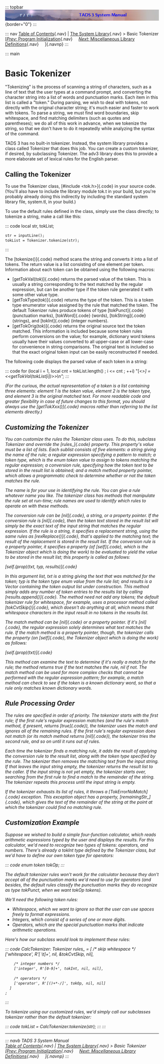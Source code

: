 ::: topbar
![](topbar.jpg){border="0"}
:::

::: nav
[Table of Contents](toc.htm){.nav} \| [The System
Library](lib.htm){.nav} \> Basic Tokenizer\
[[*Prev:* Program Initialization](init.htm){.nav}     [*Next:*
Miscellaneous Library Definitions](libmisc.htm){.nav}     ]{.navnp}
:::

::: main
# Basic Tokenizer

\"Tokenizing\" is the process of scanning a string of characters, such
as a line of text that the user types at a command prompt, and
converting the character string into a list of words and punctuation
marks. Each item in this list is called a \"token.\" During parsing, we
wish to deal with tokens, not directly with the original character
string; it\'s much easier and faster to work with tokens. To parse a
string, we must find word boundaries, skip whitespace, and find matching
delimiters (such as quotes and parentheses); we do all of this work in
advance, when we tokenize the string, so that we don\'t have to do it
repeatedly while analyzing the syntax of the command.

TADS 3 has no built-in tokenizer. Instead, the system library provides a
class called Tokenizer that does this job. You can create a custom
tokenizer, if desired, by subclassing Tokenizer. The adv3 library does
this to provide a more elaborate set of lexical rules for the English
parser.

## Calling the Tokenizer

To use the Tokenizer class, [#include \<tok.h\>]{.code} in your source
code. (You\'ll also have to include the library module tok.t in your
build, but you\'re probably already doing this indirectly by including
the standard system library file, system.tl, in your build.)

To use the default rules defined in the class, simply use the class
directly; to tokenize a string, make a call like this:

::: code
    local str, tokList;

    str = inputLine();
    tokList = Tokenizer.tokenize(str);
:::

The [tokenize()]{.code} method scans the string and converts it into a
list of tokens. The return value is a list consisting of one element per
token. Information about each token can be obtained using the following
macros:

-   [getTokVal(*tok*)]{.code} returns the parsed value of the token.
    This is usually a string corresponding to the text matched by the
    regular expression, but can be another type if the token rule
    generated it with some other value type.
-   [getTokType(*tok*)]{.code} returns the type of the token. This is a
    token type enumerator value assigned by the rule that matched the
    token. The default Tokenizer rules produce tokens of type
    [tokPunct]{.code} (punctuation marks), [tokWord]{.code} (words),
    [tokString]{.code} (strings), and [tokInt]{.code} (integer numbers).
-   [getTokOrig(*tok*)]{.code} returns the original source text the
    token matched. This information is included because some token rules
    perform conversions on the value; for example, dictionary word
    tokens usually have their values converted to all upper-case or all
    lower-case for convenience in string comparisons. The original text
    is included so that the exact original token input can be easily
    reconstructed if needed.

The following code displays the parsed value of each token in a string:

::: code
    for (local i = 1, local cnt = tokList.length() ; i <= cnt ; ++i)
      "[<<i>>] = <<getTokVal(tokList[i])>>\n";
:::

(For the curious, the actual representation of a token is a list
containing three elements: element 1 is the token value, element 2 is
the token type, and element 3 is the original matched text. For more
readable code and greater flexibility in case of future changes to this
format, you should always use the [getTokXxx()]{.code} macros rather
than referring to the list elements directly.)

## Customizing the Tokenizer

You can customize the rules the Tokenizer class uses. To do this,
subclass Tokenizer and override the [rules\_]{.code} property. This
property\'s value must be a list of lists. Each sublist consists of five
elements: a string giving the name of the rule; a regular expression
specifying a pattern to match; a token type, which is the enum token
value to assign to tokens matching the regular expression; a conversion
rule, specifying how the token text to be stored in the result list is
obtained; and a match method property pointer, which allows a
programmatic check to determine whether or not the token matches the
rule.

The name is for your use in identifying the rule. You can give a rule
whatever name you like. The tokenizer class has methods that manipulate
the rule set at run-time; rule names are used to identify which rules to
operate on with these methods.

The conversion rule can be [nil]{.code}, a string, or a property
pointer. If the conversion rule is [nil]{.code}, then the token text
stored in the result list will simply be the exact text of the input
string that matches the regular expression. If the rule is a string, it
specifies a replacement string, using the same rules as
[rexReplace()]{.code}, that\'s applied to the matching text; the result
of the replacement is stored in the result list. If the conversion rule
is a property pointer, it specifies a property (of [self]{.code}, which
is the Tokenizer object which is doing the work) to be evaluated to
yield the value to be stored in the result list; this property is called
as follows:

[self.(*prop*)(*txt*, *typ*, *results*)]{.code}

In this argument list, *txt* is a string giving the text that was
matched for the token; *typ* is the token type enum value from the rule
list; and *results* is a Vector containing the token output list under
construction. This method simply adds any number of token entries to the
results list by calling [results.append()]{.code}. The method need not
add any tokens; the default tokenizer rule for whitespace, for example,
uses a processor method called [tokCvtSkip()]{.code}, which doesn\'t do
anything at all, which means that whitespace characters in the input
result in no tokens in the results list.

The match method can be [nil]{.code} or a property pointer. If it\'s
[nil]{.code}, the regular expression solely determines what text matches
the rule. If the match method is a property pointer, though, the
tokenizer calls the property (on [self]{.code}, the Tokenizer object
which is doing the work) as follows:

[self.(*prop*)(*txt*)]{.code}

This method can examine the text to determine if it\'s really a match
for the rule; the method returns true if the text matches the rule, nil
if not. The match method can be used for more complex checks that cannot
be performed with the regular expression pattern; for example, a match
method can check to see if the token is a known dictionary word, so that
a rule only matches known dictionary words.

## Rule Processing Order

The rules are specified in order of priority. The tokenizer starts with
the first rule; if the first rule\'s regular expression matches (and the
rule\'s match method, if present, returns [true]{.code}), the tokenizer
uses the match and ignores all of the remaining rules. If the first
rule\'s regular expression does not match (or its match method returns
[nil]{.code}), the tokenizer tries the second rule, and so on until it
runs out of rules.

Each time the tokenizer finds a matching rule, it adds the result of
applying the conversion rule to the result list, along with the token
type specified by the rule. The tokenizer then removes the matching text
from the input string. If that leaves the input string empty, the
tokenizer returns the result list to the caller. If the input string is
not yet empty, the tokenizer starts over, searching from the first rule
to find a match to the remainder of the string. The tokenizer repeats
this process until the input string is empty.

If the tokenizer exhausts its list of rules, it throws a
[TokErrorNoMatch]{.code} exception. This exception object has a
property, [remainingStr\_]{.code}, which gives the text of the remainder
of the string at the point at which the tokenizer could find no matching
rule.

## Customization Example

Suppose we wished to build a simple four-function calculator, which
reads arithmetic expressions typed by the user and displays the results.
For this calculator, we\'d need to recognize two types of tokens:
operators, and numbers. There\'s already a tokInt type defined by the
Tokenizer class, but we\'d have to define our own token type for
operators:

::: code
    enum token tokOp;
:::

The default tokenizer rules won\'t work for the calculator because they
don\'t accept all of the punctuation marks we\'d need to use for
operators (and besides, the default rules classify the punctuation marks
they do recognize as type tokPunct, when we want tokOp tokens).

We\'ll need the following token rules:

-   Whitespace, which we want to ignore so that the user can use spaces
    freely to format expressions.
-   Integers, which consist of a series of one or more digits.
-   Operators, which are the special punctuation marks that indicate
    arithmetic operations.

Here\'s how our subclass would look to implement these rules:

::: code
    CalcTokenizer: Tokenizer
      rules_ =
      [
        /* skip whitespace */
        ['whitespace', R'[ \t]+', nil, &tokCvtSkip, nil],

        /* integer numbers */
        ['integer', R'[0-9]+', tokInt, nil, nil],

        /* operators */
        ['operator', R'[()+*-/]', tokOp, nil, nil]
      ]
    ;
:::

To tokenize using our customized rules, we\'d simply call our subclasses
tokenizer rather than the default tokenizer:

::: code
    tokList = CalcTokenizer.tokenize(str);
:::
:::

------------------------------------------------------------------------

::: navb
*TADS 3 System Manual*\
[Table of Contents](toc.htm){.nav} \| [The System
Library](lib.htm){.nav} \> Basic Tokenizer\
[[*Prev:* Program Initialization](init.htm){.nav}     [*Next:*
Miscellaneous Library Definitions](libmisc.htm){.nav}     ]{.navnp}
:::
